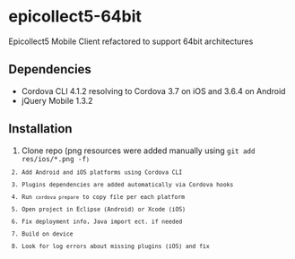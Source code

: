 # epicollect5-64bit
Epicollect5  Mobile Client refactored to support 64bit architectures

## Dependencies
- Cordova CLI 4.1.2 resolving to Cordova 3.7 on iOS and 3.6.4 on Android
- jQuery Mobile 1.3.2

## Installation 

1. Clone repo (png resources were added manually using <code>git add res/ios/*.png -f<code>)
2. Add Android and iOS platforms using Cordova CLI
3. Plugins dependencies are added automatically via Cordova hooks
4. Run `cordova prepare` to copy file per each platform
5. Open project in Eclipse (Android) or Xcode (iOS)
6. Fix deployment info, Java import ect. if needed
7. Build on device
8. Look for log errors about missing plugins (iOS) and fix
